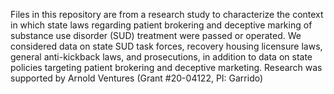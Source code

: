 Files in this repository are from a research study to characterize the context in which state laws regarding patient brokering and deceptive marking of substance use disorder (SUD) treatment were passed or operated. We considered data on state SUD task forces, recovery housing licensure laws, general anti-kickback laws, and prosecutions, in addition to data on state policies targeting patient brokering and deceptive marketing.
Research was supported by Arnold Ventures (Grant #20-04122, PI: Garrido)
